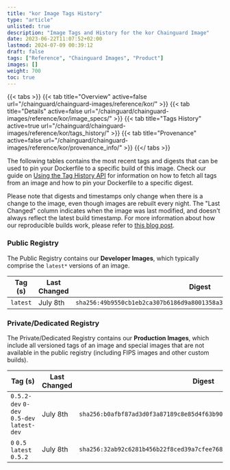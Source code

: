 ```yaml
---
title: "kor Image Tags History"
type: "article"
unlisted: true
description: "Image Tags and History for the kor Chainguard Image"
date: 2023-06-22T11:07:52+02:00
lastmod: 2024-07-09 00:39:12
draft: false
tags: ["Reference", "Chainguard Images", "Product"]
images: []
weight: 700
toc: true
---
```


{{< tabs >}}
{{< tab title="Overview" active=false url="/chainguard/chainguard-images/reference/kor/" >}}
{{< tab title="Details" active=false url="/chainguard/chainguard-images/reference/kor/image_specs/" >}}
{{< tab title="Tags History" active=true url="/chainguard/chainguard-images/reference/kor/tags_history/" >}}
{{< tab title="Provenance" active=false url="/chainguard/chainguard-images/reference/kor/provenance_info/" >}}
{{</ tabs >}}

The following tables contains the most recent tags and digests that can be used to pin your Dockerfile to a specific build of this image. Check our guide on [Using the Tag History API](/chainguard/chainguard-images/using-the-tag-history-api/) for information on how to fetch all tags from an image and how to pin your Dockerfile to a specific digest.

Please note that digests and timestamps only change when there is a change to the image, even though images are rebuilt every night. The "Last Changed" column indicates when the image was last modified, and doesn't always reflect the latest build timestamp. For more information about how our reproducible builds work, please refer to [this blog post](https://www.chainguard.dev/unchained/reproducing-chainguards-reproducible-image-builds).

### Public Registry
The Public Registry contains our **Developer Images**, which typically comprise the `latest*` versions of an image.

| Tag (s)   | Last Changed | Digest                                                                    |
|-----------|--------------|---------------------------------------------------------------------------|
|  `latest` | July 8th     | `sha256:49b9550cb1eb2ca307b6186d9a8001358a38e70d99b47d7adee672d436cee1e1` |


### Private/Dedicated Registry
The Private/Dedicated Registry contains our **Production Images**, which include all versioned tags of an image and special images that are not available in the public registry (including FIPS images and other custom builds).

| Tag (s)                                     | Last Changed | Digest                                                                    |
|---------------------------------------------|--------------|---------------------------------------------------------------------------|
|  `0.5.2-dev` `0-dev` `0.5-dev` `latest-dev` | July 8th     | `sha256:b0afbf87ad3d0f3a87189c8e85d4f63b90d8affc12fb6d715cbe082003f995a9` |
|  `0` `0.5` `latest` `0.5.2`                 | July 8th     | `sha256:32ab92c6281b456b22f8ced39a7cfee7685d9852651a3e2524114d1d30a798aa` |

